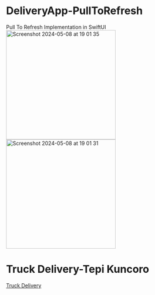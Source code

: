 # DeliveryApp-PullToRefresh
Pull To Refresh Implementation in SwiftUI
<img width="298" alt="Screenshot 2024-05-08 at 19 01 35" src="https://github.com/TheAppWizard/DeliveryApp-PullToRefresh/assets/70090469/2cfd8216-e6e6-40a1-b8c0-edc3e9819a62">
<img width="298" alt="Screenshot 2024-05-08 at 19 01 31" src="https://github.com/TheAppWizard/DeliveryApp-PullToRefresh/assets/70090469/6d0d83e7-c81c-4565-a18f-e97db9bfbb5c">




# Truck Delivery-Tepi Kuncoro
[Truck Delivery](https://dribbble.com/shots/8759739-Truck-Delivery)
